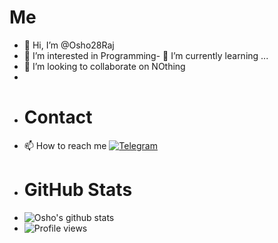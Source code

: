 # Me
- 👋 Hi, I’m @Osho28Raj
- 👀 I’m interested in Programming- 🌱 I’m currently learning ...
- 💞️ I’m looking to collaborate on NOthing
- 
- # Contact
- 📫 How to reach me [![Telegram](https://img.shields.io/badge/telegram-1b77FF.svg?style=for-the-badge&logo=telegram)](https://t.me/o_s_h_o_r_a_j)
- # GitHub Stats
- ![Osho's github stats](https://github-readme-stats.vercel.app/api?username=Osho28Raj&show_icons=true&theme=midnight-purple)
- ![Profile views](https://gpvc.arturio.dev/Osho28Raj)
<!---
Osho28Raj/Osho28Raj is a ✨ special ✨ repository because its `README.md` (this file) appears on your GitHub profile.
You can click the Preview link to take a look at your changes.
--->
